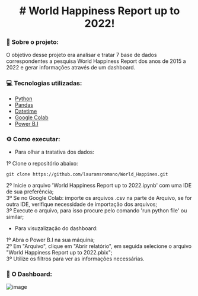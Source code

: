 <h1 align="center"> # World Happiness Report up to 2022! </h1>

### :round_pushpin: <strong>Sobre o projeto:</strong>

O objetivo desse projeto era analisar e tratar 7 base de dados correspondentes a pesquisa World Happiness Report dos anos de 2015 a 2022 e gerar informações através de um dashboard.

### :computer: <strong>Tecnologias utilizadas:</strong>
- [Python](https://www.python.org/)
- [Pandas](https://pandas.pydata.org/docs/index.html)
- [Datetime](https://docs.python.org/3/library/datetime.html)
- [Google Colab](https://colab.research.google.com/)
- [Power B.I](https://powerbi.microsoft.com/pt-br/)

### :gear: <strong>Como executar:</strong>

- Para olhar a tratativa dos dados:<br/>

1º Clone o repositório abaixo:
```shell
git clone https://github.com/lauramsromano/World_Happines.git
```
2º Inicie o arquivo 'World Happiness Report up to 2022.ipynb' com uma IDE de sua preferência; <br/>
3º Se no Google Colab: importe os arquivos .csv na parte de Arquivo, se for outra IDE, verifique necessidade de importação dos arquivos; <br/>
3º Execute o arquivo, para isso procure pelo comando 'run python file' ou similar; <br/>

- Para visuzalização do dashboard: <br/>

1º Abra o Power B.I na sua máquina; <br/>
2º Em "Arquivo", clique em "Abrir relatório", em seguida selecione o arquivo "World Happiness Report up to 2022.pbix"; <br/>
3º Utilize os filtros para ver as informações necessárias.

### :newspaper: <strong>O Dashboard: </strong>

![image](https://user-images.githubusercontent.com/106887746/200094308-2299d0d0-147d-4803-a4ea-49adca9df9ed.png)


